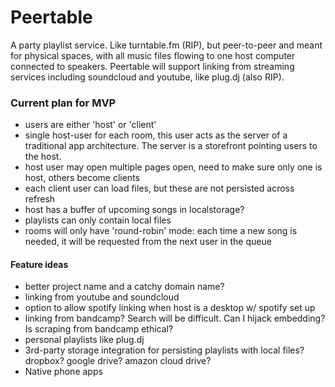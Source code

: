 Peertable
======
A party playlist service. Like turntable.fm (RIP), but peer-to-peer and meant
for physical spaces, with all music files flowing to one host computer connected
to speakers. Peertable will support linking from streaming services including
soundcloud and youtube, like plug.dj (also RIP).

### Current plan for MVP
- users are either 'host' or 'client'
- single host-user for each room, this user acts as the server of a traditional app
  architecture. The server is a storefront pointing users to the host.
- host user may open multiple pages open, need to make sure only one is host, others become clients
- each client user can load files, but these are not persisted across refresh
- host has a buffer of upcoming songs in localstorage?
- playlists can only contain local files
- rooms will only have 'round-robin' mode: each time a new song is needed, it will be requested from the next user in the queue

#### Feature ideas
- better project name and a catchy domain name?
- linking from youtube and soundcloud
- option to allow spotify linking when host is a desktop w/ spotify set up
- linking from bandcamp? Search will be difficult. Can I hijack embedding? Is scraping from bandcamp ethical?
- personal playlists like plug.dj
- 3rd-party storage integration for persisting playlists with local files? dropbox? google drive? amazon cloud drive?
- Native phone apps
